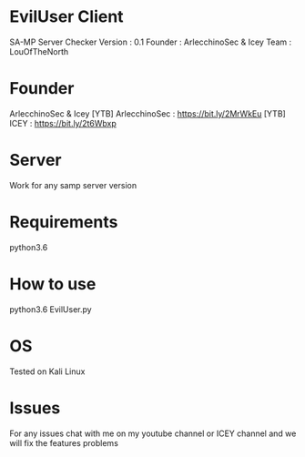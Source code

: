 # EvilUser Client 
SA-MP Server Checker 
Version : 0.1 
Founder : ArlecchinoSec & Icey 
Team : LouOfTheNorth 

# Founder 
ArlecchinoSec & Icey 
[YTB] ArlecchinoSec : https://bit.ly/2MrWkEu
[YTB] ICEY : https://bit.ly/2t6Wbxp

# Server 
Work for any samp server version 

# Requirements
python3.6

# How to use 
python3.6 EvilUser.py

# OS
Tested on Kali Linux 

# Issues
For any issues chat with me on my youtube channel or ICEY channel and we will fix the features problems

